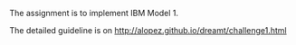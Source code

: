 The assignment is to implement IBM Model 1.

The detailed guideline is on http://alopez.github.io/dreamt/challenge1.html
